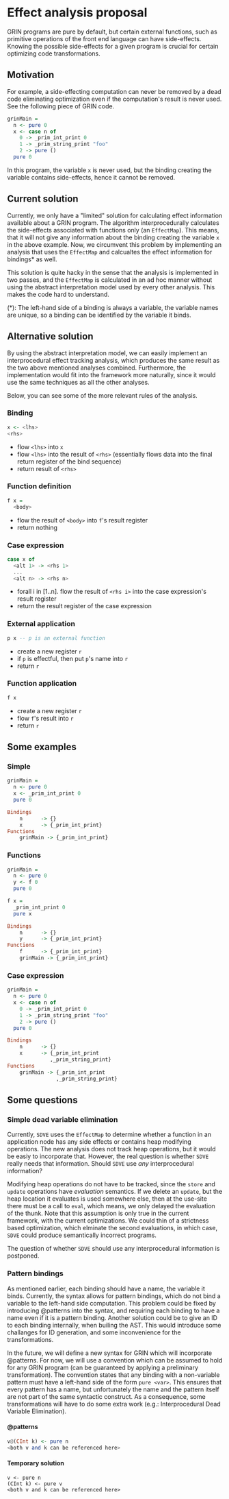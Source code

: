 Effect analysis proposal
========================

GRIN programs are pure by default, but certain external functions, such as primitive operations of the front end language can have side-effects. Knowing the possible side-effects for a given program is crucial for certain optimizing code transformations.

Motivation
----------

For example, a side-effecting computation can never be removed by a dead code eliminating optimization even if the computation's result is never used. See the following piece of GRIN code.

```haskell
grinMain =
  n <- pure 0
  x <- case n of
    0 -> _prim_int_print 0
    1 -> _prim_string_print "foo"
    2 -> pure ()
  pure 0
```

In this program, the variable `x` is never used, but the binding creating the variable contains side-effects, hence it cannot be removed.

Current solution
----------------

Currently, we only have a "limited" solution for calculating effect information available about a GRIN program. The algorithm interprocedurally calculates the side-effects associated with functions only (an `EffectMap`). This means, that it will not give any information about the binding creating the variable `x` in the above example. Now, we circumvent this problem by implementing an analysis that uses the `EffectMap` and calcualtes the effect information for bindings* as well.

This solution is quite hacky in the sense that the analysis is implemented in two passes, and the `EffectMap` is calculated in an ad hoc manner without using the abstract interpretation model used by every other analysis. This makes the code hard to understand.

(*): The left-hand side of a binding is always a variable, the variable names are unique, so a binding can be identified by the variable it binds.

Alternative solution
--------------------

By using the abstract interpretation model, we can easily implement an interprocedural effect tracking analysis, which produces the same result as the two above mentioned analyses combined. Furthermore, the implementation would fit into the framework more naturally, since it would use the same techniques as all the other analyses.

Below, you can see some of the more relevant rules of the analysis.

### Binding

```haskell
x <- <lhs>
<rhs>
```
- flow `<lhs>` into `x`
- flow `<lhs>` into the result of `<rhs>` (essentially flows data into the final return register of the bind sequence)
- return result of `<rhs>`

### Function definition

```haskell
f x =
  <body>
```
- flow the result of `<body>` into `f`'s result register
- return nothing

### Case expression

```haskell
case x of
  <alt 1> -> <rhs 1>
  ...
  <alt n> -> <rhs n>
```
- forall i in [1..n]. flow the result of `<rhs i>` into the case expression's result register
- return the result register of the case expression

### External application

```haskell
p x -- p is an external function
```
- create a new register `r`
- if `p` is effectful, then put `p`'s name into `r`
- return `r`

### Function application

```haskell
f x
```
- create a new register `r`
- flow `f`'s result into `r`
- return `r`

Some examples
-------------

### Simple

```haskell
grinMain =
  n <- pure 0
  x <- _prim_int_print 0
  pure 0
```

```haskell
Bindings
    n      -> {}
    x      -> {_prim_int_print}
Functions
    grinMain -> {_prim_int_print}
```

### Functions

```haskell
grinMain =
  n <- pure 0
  y <- f 0
  pure 0

f x =
  _prim_int_print 0
  pure x
```

```haskell
Bindings
    n      -> {}
    y      -> {_prim_int_print}
Functions
    f      -> {_prim_int_print}
    grinMain -> {_prim_int_print}
```

### Case expression

```haskell
grinMain =
  n <- pure 0
  x <- case n of
    0 -> _prim_int_print 0
    1 -> _prim_string_print "foo"
    2 -> pure ()
  pure 0
```

```haskell
Bindings
    n      -> {}
    x      -> {_prim_int_print
              ,_prim_string_print}
Functions
    grinMain -> {_prim_int_print
                ,_prim_string_print}
```

Some questions
--------------

### Simple dead variable elimination

Currently, `SDVE` uses the `EffectMap` to determine whether a function in an application node has any side effects or contains heap modifying operations. The new analysis does not track heap operations, but it would be easiy to incorporate that. However, the real question is whether `SDVE` really needs that information. Should `SDVE` use *any* interprocedural information?

Modifying heap operations do not have to be tracked, since the `store` and `update` operations have *evaluation* semantics. If we delete an `update`, but the heap location it evaluates is used somewhere else, then at the use-site there must be a call to `eval`, which means, we only delayed the evaluation of the thunk. Note that this assumption is only true in the current framework, with the current optimizations. We could thin of a strictness based optimization, which elminate the second evaluations, in which case, `SDVE` could produce semantically incorrect programs.

The question of whether `SDVE` should use any interprocedural information is postponed.

### Pattern bindings

As mentioned earlier, each binding should have a name, the variable it binds. Currently, the syntax allows for pattern bindings, which do not bind a variable to the left-hand side computation. This problem could be fixed by introducing @patterns into the syntax, and requiring each binding to have a name even if it is a pattern binding. Another solution could be to give an ID to each binding internally, when builing the AST. This would introduce some challanges for ID generation, and some inconvenience for the transformations.

In the future, we will define a new syntax for GRIN which will incorporate @patterns. For now, we will use a convention which can be assumed to hold for any GRIN program (can be guaranteed by applying a preliminary transformation). The convention states that any binding with a non-variable pattern must have a left-hand side of the form `pure <var>`. This ensures that every pattern has a name, but unfortunately the name and the pattern itself are not part of the same syntactic construct. As a consequence, some transformations will have to do some extra work (e.g.: Interprocedural Dead Variable Elimination).

#### @patterns


```haskell
v@(CInt k) <- pure n
<both v and k can be referenced here>
```

#### Temporary solution

```hakell
v <- pure n
(CInt k) <- pure v
<both v and k can be referenced here>
```
